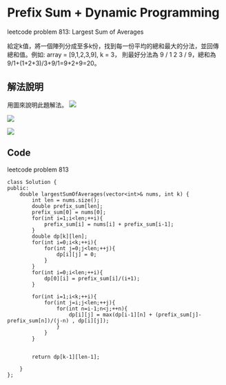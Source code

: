 # Prefix Sum + Dynamic Programming

leetcode problem 813: Largest Sum of Averages

給定k值，將一個陣列分成至多k份，找到每一份平均的總和最大的分法，並回傳總和值。例如:
array = [9,1,2,3,9], k = 3，
則最好分法為 9 / 1 2 3 / 9，總和為9/1+(1+2+3)/3+9/1=9+2+9=20。
## 解法說明
用圖來說明此題解法。
![](https://i.imgur.com/6seqtCH.jpg)

![](https://i.imgur.com/hCmnNT7.jpg)

![](https://i.imgur.com/kmWa40S.jpg)

## Code
leetcode problem 813
```
class Solution {
public:
    double largestSumOfAverages(vector<int>& nums, int k) {
        int len = nums.size();
        double prefix_sum[len];
        prefix_sum[0] = nums[0];
        for(int i=1;i<len;++i){
            prefix_sum[i] = nums[i] + prefix_sum[i-1];
        }
        double dp[k][len];
        for(int i=0;i<k;++i){
            for(int j=0;j<len;++j){
                dp[i][j] = 0;
            }
        }
        for(int i=0;i<len;++i){
            dp[0][i] = prefix_sum[i]/(i+1);
        }
        
        for(int i=1;i<k;++i){
            for(int j=i;j<len;++j){
                for(int n=i-1;n<j;++n){
                    dp[i][j] = max(dp[i-1][n] + (prefix_sum[j]-prefix_sum[n])/(j-n) , dp[i][j]);
                }
            }
        }
        
        
        return dp[k-1][len-1];
        
    }
};
```




